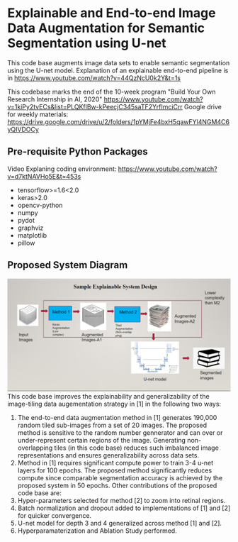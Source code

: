 # Explainable and End-to-end Image Data Augmentation for Semantic Segmentation using U-net
This code base augments image data sets to enable semantic segmentation using the U-net model. Explanation of an explainable end-to-end pipeline is in https://www.youtube.com/watch?v=44QzNcU0k2Y&t=1s

This codebase marks the end of the 10-week program "Build Your Own Research Internship in AI, 2020" https://www.youtube.com/watch?v=1kiPy2tvECs&list=PLQKflBw-kPeecjC345saTF2YrfImciCrr
Google drive for weekly materials: https://drive.google.com/drive/u/2/folders/1pYMjFe4bxH5qawFYl4NGM4C6yQIVDOCy

## Pre-requisite Python Packages
Video Explaning coding environment: https://www.youtube.com/watch?v=d7ktNAVHo5E&t=453s
* tensorflow>=1.6<2.0
* keras>2.0
* opencv-python
* numpy
* pydot
* graphviz
* matplotlib 
* pillow

## Proposed System Diagram
![System Diagram](imgs/BYORI_1.png)
This code base improves the explainability and generalizability of the image-tiling data augementation strategy in [1] in the following two ways:
1. The end-to-end data augmentation method in [1] generates 190,000 random tiled sub-images from a set of 20 images. The proposed method is sensitive to the random number gennerator and can over or under-represent certain regions of the image. Generating non-overlapping tiles (in this code base) reduces such imbalanced image representations and ensures generalizability across data sets.
1. Method in [1] requires significant compute power to train 3-4 u-net layers for 100 epochs. The proposed method significantly reduces compute since comparable segmentation accuracy is achieved by the proposed system in 50 epochs.
Other contributions of the proposed code base are:
1. Hyper-parameters selected for method [2] to zoom into retinal regions.
1. Batch normalization and dropout added to implementations of [1] and [2] for quicker convergence.
1. U-net model for depth 3 and 4 generalized across method [1] and [2]. 
1. Hyperparamaterization and Ablation Study performed.



